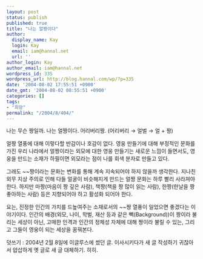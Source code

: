```yaml
---
layout: post
status: publish
published: true
title: "나는 얼짱이다"
author:
  display_name: Kay
  login: Kay
  email: iam@hannal.net
  url: ''
author_login: Kay
author_email: iam@hannal.net
wordpress_id: 335
wordpress_url: http://blog.hannal.com/wp/?p=335
date: '2004-08-02 17:55:51 +0900'
date_gmt: '2004-08-02 08:55:51 +0900'
categories: []
tags:
- "희망"
permalink: "/2004/8/404/"
---
```

<p>나는 무슨 짱일까. 나는 얼짱이다. 어리버리짱. (어리버리 → 얼벌 → 얼 + 짱)</p>
<p>얼짱 열풍에 대해 이렇다할 반감이나 호감이 없다. 영웅 만들기에 대해 부정적인 문화를 가진 우리 나라에서 얼짱이라는 외모에 대한 영웅 만들기는 새로운 느낌이 들면서도, 영웅을 만드는 소재가 하필이면 외모라는 점이 나를 회색 분자로 만들고 있다.</p>
<p>그래도 ~~짱이라는 문화는 변화를 통해 계속 지속되어야 하지 않을까 생각한다. 지나친 외무 지상 주의로 인해 다들 얼굴이 비슷해지게 만드는 얼짱 문화는 하루 빨리 사라져야 한다. 하지만 마짱(마음이 짱 깊은 사람), 책짱(책을 짱 많이 읽는 사람), 한짱(한날을 짱 좋아하는 사람) 등은 지향되어야 하고 활성화 되어야 한다.</p>
<p>요는, 진정한 인간의 가치를 드높여주는 소재로서의 ~~짱 열풍이 일었으면 좋겠다는 이야기이다. 인간의 배경(외모, 나이, 학벌, 재산 등과 같은 빽(Background))이 짱이라 불리는 세상이 아닌, 고매한 인격과 인간의 정체성 자체에 대해 짱이라 불릴 수 있는, 그리고 그들이 영웅이 되는 세상을 꿈꿔본다.</p>
<p>덧쓰기 : 2004년 2월 8일에 이글루스에 썼던 글. 이사시키다가 새 글 작성하기 귀찮아서 얍삽하게 옛 글로 새 글 대체하기. 히히.</p>
